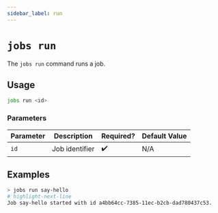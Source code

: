 ```yaml
---
sidebar_label: run
---
```


# `jobs run`

The `jobs run` command runs a job.

## Usage

```bash
jobs run <id>
```

### Parameters

| Parameter | Description    | Required? | Default Value |
| --------- | -------------- | --------- | ------------- |
| `id`      | Job identifier | ✔️        | N/A           |

## Examples

```bash title="Run a job directly without waiting for its triggers"
> jobs run say-hello
# highlight-next-line
​Job say-hello started with id a4bb64cc-7385-11ec-b2cb-dad780437c53.
```
